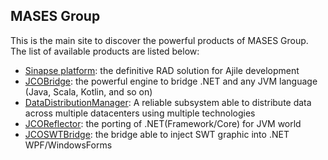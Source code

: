## MASES Group

This is the main site to discover the powerful products of MASES Group.
The list of available products are listed below:

- [Sinapse platform](https://masesgroup.github.io/sinapse/): the definitive RAD solution for Ajile development 
- [JCOBridge](https://www.jcobridge.com): the powerful engine to bridge .NET and any JVM language (Java, Scala, Kotlin, and so on)
- [DataDistributionManager](https://masesgroup.github.io/DataDistributionManager/): A reliable subsystem able to distribute data across multiple datacenters using multiple technologies
- [JCOReflector](https://masesgroup.github.io/JCOReflector/): the porting of .NET(Framework/Core) for JVM world
- [JCOSWTBridge](https://masesgroup.github.io/JCOSWTBridge/): the bridge able to inject SWT graphic into .NET WPF/WindowsForms
